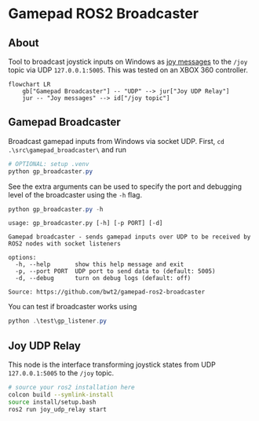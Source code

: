 # Gamepad ROS2 Broadcaster
## About
Tool to broadcast joystick inputs on Windows as [joy messages](https://github.com/ros-drivers/joystick_drivers/tree/ros2/joy) to the `/joy` topic via UDP `127.0.0.1:5005`.
This was tested on an XBOX 360 controller.

```mermaid
flowchart LR
    gb["Gamepad Broadcaster"] -- "UDP" --> jur["Joy UDP Relay"] 
    jur -- "Joy messages" --> id["/joy topic"]
```

## Gamepad Broadcaster
Broadcast gamepad inputs from Windows via socket UDP. First, `cd .\src\gamepad_broadcaster\` and run

```powershell
# OPTIONAL: setup .venv
python gp_broadcaster.py
```

See the extra arguments can be used to specify the port and debugging level of the broadcaster using the `-h` flag.

```powershell
python gp_broadcaster.py -h
```
```
usage: gp_broadcaster.py [-h] [-p PORT] [-d]

Gamepad broadcaster - sends gamepad inputs over UDP to be received by ROS2 nodes with socket listeners

options:
  -h, --help       show this help message and exit
  -p, --port PORT  UDP port to send data to (default: 5005)
  -d, --debug      turn on debug logs (default: off)

Source: https://github.com/bwt2/gamepad-ros2-broadcaster
```

You can test if broadcaster works using

```powershell
python .\test\gp_listener.py
```

## Joy UDP Relay
This node is the interface transforming joystick states from UDP `127.0.0.1:5005` to the `/joy` topic.


```bash
# source your ros2 installation here
colcon build --symlink-install
source install/setup.bash
ros2 run joy_udp_relay start
```
